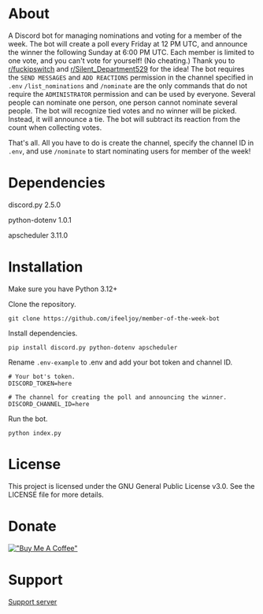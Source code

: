 # About

A Discord bot for managing nominations and voting for a member of the week. The bot will create a poll every Friday at 12 PM UTC, and announce the winner the following Sunday at 6:00 PM UTC. Each member is limited to one vote, and you can't vote for yourself! (No cheating.) Thank you to [r/fuckipswitch](https://www.reddit.com/r/Discord_Bots/s/7QXdKdt5Mx) and [r/Silent_Department529](https://www.reddit.com/r/Discord_Bots/s/1Kj26gHGmg) for the idea! The bot requires the `SEND MESSAGES` and `ADD REACTIONS` permission in the channel specified in `.env`
`/list_nominations` and `/nominate` are the only commands that do not require the `ADMINISTRATOR` permission and can be used by everyone. Several people can nominate one person, one person cannot nominate several people. The bot will recognize tied votes and no winner will be picked. Instead, it will announce a tie. The bot will subtract its reaction from the count when collecting votes. 

That's all. All you have to do is create the channel, specify the channel ID in `.env`, and use `/nominate` to start nominating users for member of the week!

# Dependencies

discord.py 2.5.0

python-dotenv 1.0.1

apscheduler 3.11.0

# Installation

Make sure you have Python 3.12+

Clone the repository.

```
git clone https://github.com/ifeeljoy/member-of-the-week-bot
```

Install dependencies. 

```
pip install discord.py python-dotenv apscheduler
```

Rename `.env-example` to .env and add your bot token and channel ID.

```
# Your bot's token.
DISCORD_TOKEN=here

# The channel for creating the poll and announcing the winner.
DISCORD_CHANNEL_ID=here
```

Run the bot.

```
python index.py
```

# License
This project is licensed under the GNU General Public License v3.0. See the LICENSE file for more details.

# Donate
[!["Buy Me A Coffee"](https://www.buymeacoffee.com/assets/img/custom_images/orange_img.png)](https://www.buymeacoffee.com/mozzarella)

# Support
[Support server](https://discord.gg/kJ8eRH4kfe)
